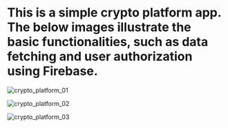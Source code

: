 # This is a simple crypto platform app. The below images illustrate the basic functionalities, such as data fetching and user authorization using Firebase.

![crypto_platform_01](https://github.com/jurij-bozic/crypto-platform/assets/48452688/2ca76ea6-de49-45ab-a4e7-0816f54112c6)


![crypto_platform_02](https://github.com/jurij-bozic/crypto-platform/assets/48452688/06a10035-c378-41df-afb1-c8a6fc515caa)


![crypto_platform_03](https://github.com/jurij-bozic/crypto-platform/assets/48452688/b2902cdb-bad6-4b69-9b79-d66f046ab753)

